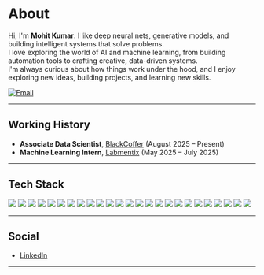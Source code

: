 # About

Hi, I'm **Mohit Kumar**. I like deep neural nets, generative models, and building intelligent systems that solve problems.  
I love exploring the world of AI and machine learning, from building automation tools to crafting creative, data-driven systems.  
I'm always curious about how things work under the hood, and I enjoy exploring new ideas, building projects, and learning new skills.

<!-- You can find my portfolio and projects here → [MAKE A PORTFOLIO WEBSITE) -->

[![Email](https://img.shields.io/badge/Email-5102mohit@gmail.com-informational?style=flat)](mailto:5102mohit@gmail.com)

---

## Working History

- **Associate Data Scientist**, [BlackCoffer](https://www.blackcoffer.com/) (August 2025 – Present) 
- **Machine Learning Intern**, [Labmentix](https://www.labmentix.in/) (May 2025 – July 2025) 

---

## Tech Stack

<!-- Tech Stack Badges -->
<p>
  <!-- Languages -->
  <img src="https://img.shields.io/badge/Python-3776AB?style=flat&logo=python&logoColor=white"/>
  <img src="https://img.shields.io/badge/SQL-005C84?style=flat&logo=postgresql&logoColor=white"/>
  <img src="https://img.shields.io/badge/C/C++-00599C?style=flat&logo=cplusplus&logoColor=white"/>
  <img src="https://img.shields.io/badge/JavaScript-F7DF1E?style=flat&logo=javascript&logoColor=black"/>
  <img src="https://img.shields.io/badge/HTML5-E34F26?style=flat&logo=html5&logoColor=white"/>
  <img src="https://img.shields.io/badge/CSS3-1572B6?style=flat&logo=css3&logoColor=white"/>
  <img src="https://img.shields.io/badge/R-276DC3?style=flat&logo=r&logoColor=white"/>



  <!-- Frameworks & Libraries -->
  <img src="https://img.shields.io/badge/Pandas-150458?style=flat&logo=pandas&logoColor=white"/>
  <img src="https://img.shields.io/badge/NumPy-013243?style=flat&logo=numpy&logoColor=white"/>
  <img src="https://img.shields.io/badge/Scikit--Learn-F7931E?style=flat&logo=scikit-learn&logoColor=white"/>
  <img src="https://img.shields.io/badge/PyTorch-EE4C2C?style=flat&logo=pytorch&logoColor=white"/>
  <img src="https://img.shields.io/badge/HuggingFace-FFD21F?style=flat&logo=huggingface&logoColor=black"/>
  <img src="https://img.shields.io/badge/LangChain-3E8EDE?style=flat&logoColor=white"/>
  <img src="https://img.shields.io/badge/Spacy-09A3D5?style=flat&logo=spacy&logoColor=white"/>
  <img src="https://img.shields.io/badge/NLTK-76B900?style=flat&logo=nltk&logoColor=white"/>
  <img src="https://img.shields.io/badge/Matplotlib-11557C?style=flat&logo=matplotlib&logoColor=white"/>
  <img src="https://img.shields.io/badge/Seaborn-4B8BBE?style=flat&logo=python&logoColor=white"/>
  <img src="https://img.shields.io/badge/FastAPI-009688?style=flat&logo=fastapi&logoColor=white"/>
  <img src="https://img.shields.io/badge/Flask-000000?style=flat&logo=flask&logoColor=white"/>

 

  <!-- Developer Tools -->
  <img src="https://img.shields.io/badge/Git-F05032?style=flat&logo=git&logoColor=white"/>
  <img src="https://img.shields.io/badge/Docker-2496ED?style=flat&logo=docker&logoColor=white"/>
  <img src="https://img.shields.io/badge/VS%20Code-007ACC?style=flat&logo=visual-studio-code&logoColor=white"/>
  <img src="https://img.shields.io/badge/PyCharm-000000?style=flat&logo=pycharm&logoColor=white"/>
  <img src="https://img.shields.io/badge/Jupyter-F37626?style=flat&logo=jupyter&logoColor=white"/>
  <img src="https://img.shields.io/badge/Streamlit-FF4B4B?style=flat&logo=streamlit&logoColor=white"/>
</p>

---

## Social

- [LinkedIn](https://www.linkedin.com/in/ks-mohit)
<!--- [Kaggle](https://www.kaggle.com) *(add your actual profile if available)*
- [Google Scholar](https://scholar.google.com) *(add your actual profile if available)* -->

---
